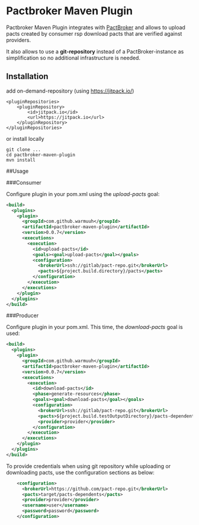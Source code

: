 Pactbroker Maven Plugin
==========

Pactbroker Maven Plugin integrates with [PactBroker](https://github.com/bethesque/pact_broker) and allows to
upload pacts created by consumer rsp download pacts that are verified against providers.

It also allows to use a **git-repository** instead of a PactBroker-instance as simplification so no additional infrastructure is needed.

Installation
-----
add on-demand-repository (using https://jitpack.io/)
```
<pluginRepositories>
	<pluginRepository>
		<id>jitpack.io</id>
		<url>https://jitpack.io</url>
	</pluginRepository>
</pluginRepositories>
```
or install locally
```
git clone ...
cd pactbroker-maven-plugin
mvn install
```

##Usage


###Consumer

Configure plugin in your pom.xml using the *upload-pacts* goal:

```xml
<build>
  <plugins>
    <plugin>
      <groupId>com.github.warmuuh</groupId>
      <artifactId>pactbroker-maven-plugin</artifactId>
      <version>0.0.7</version>
      <executions>
        <execution>
          <id>upload-pacts</id>
          <goals><goal>upload-pacts</goal></goals>
          <configuration>
            <brokerUrl>ssh://gitlab/pact-repo.git</brokerUrl>
            <pacts>${project.build.directory}/pacts</pacts>
          </configuration>
        </execution>
      </executions>
    </plugin>
  </plugins>
</build>
```


###Producer

Configure plugin in your pom.xml. This time,
the *download-pacts* goal is used:

```xml
<build>
  <plugins>
    <plugin>
      <groupId>com.github.warmuuh</groupId>
      <artifactId>pactbroker-maven-plugin</artifactId>
      <version>0.0.7</version>
      <executions>
        <execution>
          <id>download-pacts</id>
          <phase>generate-resources</phase>
          <goals><goal>download-pacts</goal></goals>
          <configuration>
            <brokerUrl>ssh://gitlab/pact-repo.git</brokerUrl>
            <pacts>${project.build.testOutputDirectory}/pacts-dependents</pacts>
            <provider>provider</provider>
          </configuration>
        </execution>
      </executions>
    </plugin>
  </plugins>
</build>
```

To provide credentials when using git repository while uploading 
or downloading pacts, use the configuration sections as below:
```xml
    <configuration>
      <brokerUrl>https://github.com/pact-repo.git</brokerUrl>
      <pacts>target/pacts-dependents</pacts>
	  <provider>provider</provider>
      <username>user</username>
	  <password>password</password>
    </configuration>
```